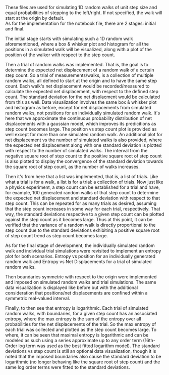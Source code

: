   These files are used for simulating 1D random walks of unit step size and equal probabilities of stepping to the left/right. If not specified, the walk will start at the origin by default.  
As for the implementation for the notebook file, there are 2 stages: initial and final.


  The initial stage starts with simulating such a 1D random walk aforementioned, where a box & whisker plot and histogram for all the positions in a simulated walk will be visualized, along with a plot of the position of the walker with respect to the step count.

Then a trial of random walks was implemented. That is, the goal is to determine the expected net displacement of a random walk of a certain step count. So a trial of measurements/walks, is a collection of multiple random walks, all defined to start at the origin and to have the same step count. Each walk's net displacement would be recorded/measured to calculate the expected net displacement, with respect to the defined step count. The standard deviation for the net displacment would be calculated from this as well. Data visualization involves the same box & whisker plot and histogram as before, except for net displacements from simulated random walks, not positions for an individually simulated random walk. It's here that we approximate the continuous probability distribution of net displacements with a gaussian model, which improves its predicitions as step count becomes large. The position vs step count plot is provided as well except for more than one simulated random walk. An additional plot for net displacement vs the number of simulated walks is also provided, where the expected net displacement along with one standard deviation is plotted with respect to the number of simulated walks. The interval from the negative square root of step count to the positive square root of step count is also plotted to display the convergence of the standard deviation towards the square root of step count, as the number of walks increases.

Then it's from here that a list was implemented, that is, a list of trials. Like what a trial is for a walk, a list is for a trial: a collection of trials. Now just like a physics experiment, a step count can be established for a trial and have, for example, 100 generated random walks of that step count to determine the expected net displacement and standard deviation with respect to that step count. This can be repeated for as many trials as desired, assuming that the step count increases in some way for each trial, respectively. That way, the standard deviations respective to a given step count can be plotted against the step count as it becomes large. Thus at this point, it can be verified that the variance of a random walk is directly proportional to the step count due to the standard deviations exhibiting a positive square root of step count trend as step count becomes large. 


As for the final stage of development, the individually simulated random walk and individual trial simulations were revisited to implement an entropy plot for both scenarios. Entropy vs position for an individually generated random walk and Entropy vs Net Displacements for a trial of simulated random walks. 

Then boundaries symmetric with respect to the origin were implemented and imposed on simulated random walks and trial simulations. The same data visualization is displayed like before but with the additional consideration that positions/net displacements are confined within a symmetric real-valued interval.

Finally, to then see that entropy is logarithmic. Each trial of simulated random walks, with boundaries, for a given step count has an associated entropy, where the max entropy is the sum of the entropy over all probabilities for the net displacements of the trial. So the max entropy of each trial was collected and plotted as the step count becomes large. To where, it can be seen that maximal entropy is logarithmic and can be modeled as such using a series approximate up to any order term (16th-Order log term was used as the best fitted logarithm model). The standard deviations vs step count is still an optional data visualization, though it is noted that the imposed boundaries also cause the standard deviation to be logarithmic (no longer behaving like the square root of step count) and the same log order terms were fitted to the standard deviations.
